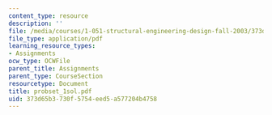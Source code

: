 ```yaml
---
content_type: resource
description: ''
file: /media/courses/1-051-structural-engineering-design-fall-2003/373d65b3730f5754eed5a577204b4758_probset_1sol.pdf
file_type: application/pdf
learning_resource_types:
- Assignments
ocw_type: OCWFile
parent_title: Assignments
parent_type: CourseSection
resourcetype: Document
title: probset_1sol.pdf
uid: 373d65b3-730f-5754-eed5-a577204b4758
---
```

